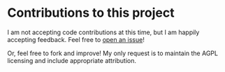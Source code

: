 # Contributions to this project

I am not accepting code contributions at this time, but I am happily accepting feedback. Feel free to [open an issue](https://github.com/simshadows/solves/issues)!

Or, feel free to fork and improve! My only request is to maintain the AGPL licensing and include appropriate attribution.

